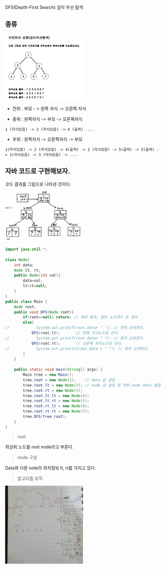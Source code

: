 DFS(Depth-First Search) 깊이 우선 탐색

## 종류

<img src ="https://github.com/steadykyu/TIL/blob/master/Algorithm/%EC%9E%90%EB%B0%94%EC%95%8C%EA%B3%A0%EB%A6%AC%EC%A6%98_%EC%9D%B8%ED%94%84%EB%9F%B0/7.%20Recursive%2C%20Tree%2C%20Graph(DFS%2C%20BFS%20%EA%B8%B0%EC%B4%88)/img/7_5.png" width="50%" height="50%">

- 전위 : 부모 - > 왼쪽 자식 -> 오른쪽 자식

- 중위 : 왼쪽자식 -> 부모 -> 오른쪽자식

```
1 (자식있음) -> 2 (자식있음) -> 4 (출력) ....
```

- 후위 : 왼쪽자식 -> 오른쪽자식 -> 부모

```
1(자식있음) -> 2 (자식있음) -> 4(출력) -> 2 (자식있음) -> 5(출력) -> 2(출력) -> 1(자식있음) -> 3 (자식있음) -> ....
```

## 자바 코드로 구현해보자.

코드 결과를 그림으로 나타낸 것이다.

<img src ="https://github.com/steadykyu/TIL/blob/master/Algorithm/%EC%9E%90%EB%B0%94%EC%95%8C%EA%B3%A0%EB%A6%AC%EC%A6%98_%EC%9D%B8%ED%94%84%EB%9F%B0/7.%20Recursive%2C%20Tree%2C%20Graph(DFS%2C%20BFS%20%EA%B8%B0%EC%B4%88)/img/7_5_2.png" width="50%" height="50%">

```java
import java.util.*;

class Node{
    int data;
    Node lt, rt;
    public Node(int val){
        data=val;
        lt=rt=null;
    }
}
public class Main {
    Node root;
    public void DFS(Node root){
        if(root==null) return; // 재귀 결과, 말단 노드까지 온 경우
        else{
//            System.out.printf(root.data+ " "); // 전위 순회한다.
            DFS(root.lt);       // 왼쪽 자식노드로 간다.
//            System.out.printf(root.data+ " "); // 중위 순회한다.
            DFS(root.rt);       // 오른쪽 자식노드로 간다.
//            System.out.println(root.data + " "); // 후위 순회한다.
        }
    }

    public static void main(String[] args) {
        Main tree = new Main();
        tree.root = new Node(1);    // data 값 설정
        tree.root.lt = new Node(2); // node 값 설정 및 하위 node data 설정
        tree.root.rt = new Node(3);
        tree.root.lt.lt = new Node(4);
        tree.root.lt.rt = new Node(5);
        tree.root.rt.lt = new Node(6);
        tree.root.rt.rt = new Node(7);
        tree.DFS(tree.root);
    }
}
```

> root

최상위 노드를 root node라고 부른다.

> node 구성

Data와 다른 note의 위치정보 lt, rt를 가지고 있다.

> 알고리즘 로직

<img src ="https://github.com/steadykyu/TIL/blob/master/Algorithm/%EC%9E%90%EB%B0%94%EC%95%8C%EA%B3%A0%EB%A6%AC%EC%A6%98_%EC%9D%B8%ED%94%84%EB%9F%B0/7.%20Recursive%2C%20Tree%2C%20Graph(DFS%2C%20BFS%20%EA%B8%B0%EC%B4%88)/img/7_5_3.jpg" width="50%" height="50%">

